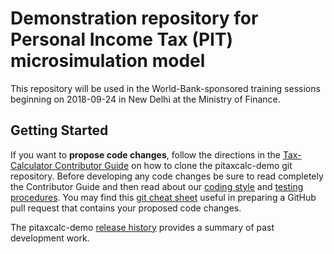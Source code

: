 Demonstration repository for Personal Income Tax (PIT) microsimulation model
============================================================================

This repository will be used in the World-Bank-sponsored training
sessions beginning on 2018-09-24 in New Delhi at the Ministry of
Finance.

Getting Started
---------------

If you want to **propose code changes**, follow the directions in the
[Tax-Calculator Contributor
Guide](http://taxcalc.readthedocs.io/en/latest/contributor_guide.html)
on how to clone the pitaxcalc-demo git repository.  Before developing
any code changes be sure to read completely the Contributor Guide and
then read about our [coding style](CODING.md) and [testing
procedures](TESTING.md).  You may find this [git
cheat sheet](SIMPLE_GIT_USAGE.md) useful in preparing a GitHub pull
request that contains your proposed code changes.

The pitaxcalc-demo [release history](RELEASES.md) provides a summary
of past development work.